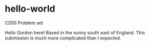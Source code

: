 # hello-world
CS50 Problem set

Hello
Gordon here! Based in the sunny south east of England.
This submission is much more complicated than I expected.
